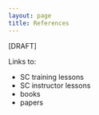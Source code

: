 ```yaml
---
layout: page
title: References
---
```


[DRAFT]

Links to:

 * SC training lessons
 * SC instructor lessons
 * books
 * papers


